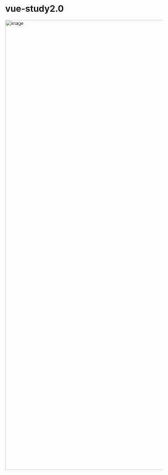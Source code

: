 # vue-study2.0

<img width="1437" alt="image" src="https://user-images.githubusercontent.com/38034518/155883071-3e399cff-1e1b-4a32-80f8-d9357c6bca77.png">